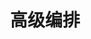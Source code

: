 ---
weight: 400
title: "高级编排"
description: "FastGPT 高级编排文档"
icon: "family_history"
draft: false
images: []
---